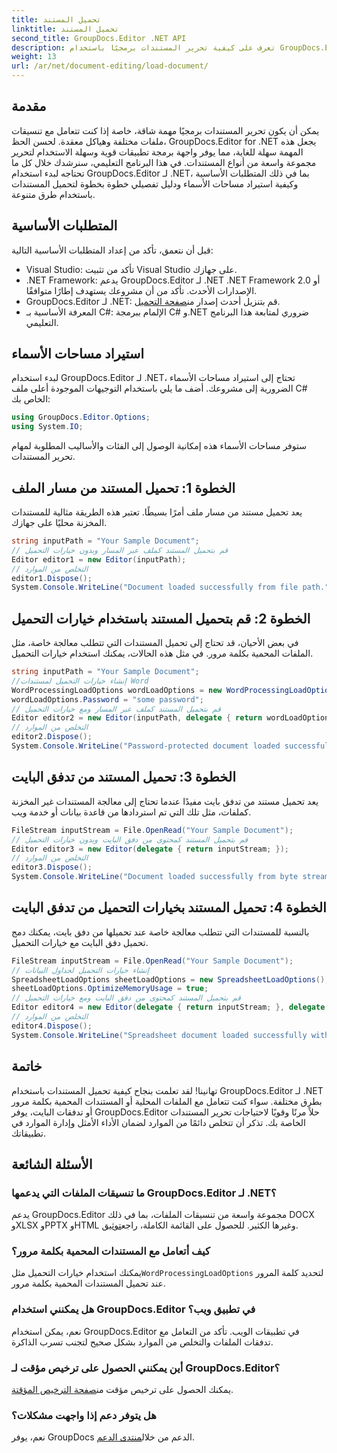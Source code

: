 ```yaml
---
title: تحميل المستند
linktitle: تحميل المستند
second_title: GroupDocs.Editor .NET API
description: تعرف على كيفية تحرير المستندات برمجيًا باستخدام GroupDocs.Editor لـ .NET. دليل خطوة بخطوة لتحميل المستندات والتعامل مع الملفات المحمية بكلمة مرور والمزيد.
weight: 13
url: /ar/net/document-editing/load-document/
---
```

## مقدمة
يمكن أن يكون تحرير المستندات برمجيًا مهمة شاقة، خاصة إذا كنت تتعامل مع تنسيقات ملفات مختلفة وهياكل معقدة. لحسن الحظ، GroupDocs.Editor for .NET يجعل هذه المهمة سهلة للغاية، مما يوفر واجهة برمجة تطبيقات قوية وسهلة الاستخدام لتحرير مجموعة واسعة من أنواع المستندات. في هذا البرنامج التعليمي، سنرشدك خلال كل ما تحتاجه لبدء استخدام GroupDocs.Editor لـ .NET، بما في ذلك المتطلبات الأساسية وكيفية استيراد مساحات الأسماء ودليل تفصيلي خطوة بخطوة لتحميل المستندات باستخدام طرق متنوعة.
## المتطلبات الأساسية
قبل أن نتعمق، تأكد من إعداد المتطلبات الأساسية التالية:
- Visual Studio: تأكد من تثبيت Visual Studio على جهازك.
- .NET Framework: يدعم GroupDocs.Editor لـ .NET .NET Framework 2.0 أو الإصدارات الأحدث. تأكد من أن مشروعك يستهدف إطارًا متوافقًا.
-  GroupDocs.Editor لـ .NET: قم بتنزيل أحدث إصدار من[صفحة التحميل](https://releases.groupdocs.com/editor/net/).
- المعرفة الأساسية بـ C#: الإلمام ببرمجة C# و.NET ضروري لمتابعة هذا البرنامج التعليمي.
## استيراد مساحات الأسماء
لبدء استخدام GroupDocs.Editor لـ .NET، تحتاج إلى استيراد مساحات الأسماء الضرورية إلى مشروعك. أضف ما يلي باستخدام التوجيهات الموجودة أعلى ملف C# الخاص بك:
```csharp
using GroupDocs.Editor.Options;
using System.IO;
```
ستوفر مساحات الأسماء هذه إمكانية الوصول إلى الفئات والأساليب المطلوبة لمهام تحرير المستندات.
## الخطوة 1: تحميل المستند من مسار الملف
يعد تحميل مستند من مسار ملف أمرًا بسيطًا. تعتبر هذه الطريقة مثالية للمستندات المخزنة محليًا على جهازك.

```csharp
string inputPath = "Your Sample Document";
// قم بتحميل المستند كملف عبر المسار وبدون خيارات التحميل
Editor editor1 = new Editor(inputPath);
// التخلص من الموارد
editor1.Dispose();
System.Console.WriteLine("Document loaded successfully from file path.");
```
## الخطوة 2: قم بتحميل المستند باستخدام خيارات التحميل
في بعض الأحيان، قد تحتاج إلى تحميل المستندات التي تتطلب معالجة خاصة، مثل الملفات المحمية بكلمة مرور. في مثل هذه الحالات، يمكنك استخدام خيارات التحميل.

```csharp
string inputPath = "Your Sample Document";
//إنشاء خيارات التحميل لمستندات Word
WordProcessingLoadOptions wordLoadOptions = new WordProcessingLoadOptions();
wordLoadOptions.Password = "some password";
// قم بتحميل المستند كملف عبر المسار ومع خيارات التحميل
Editor editor2 = new Editor(inputPath, delegate { return wordLoadOptions; });
// التخلص من الموارد
editor2.Dispose();
System.Console.WriteLine("Password-protected document loaded successfully.");
```
## الخطوة 3: تحميل المستند من تدفق البايت
يعد تحميل مستند من تدفق بايت مفيدًا عندما تحتاج إلى معالجة المستندات غير المخزنة كملفات، مثل تلك التي تم استردادها من قاعدة بيانات أو خدمة ويب.

```csharp
FileStream inputStream = File.OpenRead("Your Sample Document");
// قم بتحميل المستند كمحتوى من دفق البايت وبدون خيارات التحميل
Editor editor3 = new Editor(delegate { return inputStream; });
// التخلص من الموارد
editor3.Dispose();
System.Console.WriteLine("Document loaded successfully from byte stream.");
```
## الخطوة 4: تحميل المستند بخيارات التحميل من تدفق البايت
بالنسبة للمستندات التي تتطلب معالجة خاصة عند تحميلها من دفق بايت، يمكنك دمج تحميل دفق البايت مع خيارات التحميل.

```csharp
FileStream inputStream = File.OpenRead("Your Sample Document");
// إنشاء خيارات التحميل لجداول البيانات
SpreadsheetLoadOptions sheetLoadOptions = new SpreadsheetLoadOptions();
sheetLoadOptions.OptimizeMemoryUsage = true;
// قم بتحميل المستند كمحتوى من دفق البايت ومع خيارات التحميل
Editor editor4 = new Editor(delegate { return inputStream; }, delegate { return sheetLoadOptions; });
// التخلص من الموارد
editor4.Dispose();
System.Console.WriteLine("Spreadsheet document loaded successfully with load options.");
```
## خاتمة
تهانينا! لقد تعلمت بنجاح كيفية تحميل المستندات باستخدام GroupDocs.Editor لـ .NET بطرق مختلفة. سواء كنت تتعامل مع الملفات المحلية أو المستندات المحمية بكلمة مرور أو تدفقات البايت، يوفر GroupDocs.Editor حلاً مرنًا وقويًا لاحتياجات تحرير المستندات الخاصة بك. تذكر أن تتخلص دائمًا من الموارد لضمان الأداء الأمثل وإدارة الموارد في تطبيقاتك.
## الأسئلة الشائعة
### ما تنسيقات الملفات التي يدعمها GroupDocs.Editor لـ .NET؟
 يدعم GroupDocs.Editor مجموعة واسعة من تنسيقات الملفات، بما في ذلك DOCX وXLSX وPPTX وHTML وغيرها الكثير. للحصول على القائمة الكاملة، راجع[توثيق](https://tutorials.groupdocs.com/editor/net/).
### كيف أتعامل مع المستندات المحمية بكلمة مرور؟
 يمكنك استخدام خيارات التحميل مثل`WordProcessingLoadOptions` لتحديد كلمة المرور عند تحميل المستندات المحمية بكلمة مرور.
### هل يمكنني استخدام GroupDocs.Editor في تطبيق ويب؟
نعم، يمكن استخدام GroupDocs.Editor في تطبيقات الويب. تأكد من التعامل مع تدفقات الملفات والتخلص من الموارد بشكل صحيح لتجنب تسرب الذاكرة.
### أين يمكنني الحصول على ترخيص مؤقت لـ GroupDocs.Editor؟
 يمكنك الحصول على ترخيص مؤقت من[صفحة الترخيص المؤقتة](https://purchase.groupdocs.com/temporary-license/).
### هل يتوفر دعم إذا واجهت مشكلات؟
 نعم، يوفر GroupDocs الدعم من خلال[منتدى الدعم](https://forum.groupdocs.com/c/editor/20).